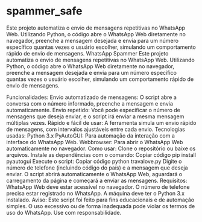 # spammer_safe
Este projeto automatiza o envio de mensagens repetitivas no WhatsApp Web. Utilizando Python, o código abre o WhatsApp Web diretamente no navegador, preenche a mensagem desejada e envia para um número específico quantas vezes o usuário escolher, simulando um comportamento rápido de envio de mensagens.
   WhatsApp Spammer
Este projeto automatiza o envio de mensagens repetitivas no WhatsApp Web. Utilizando Python, o código abre o WhatsApp Web diretamente no navegador, preenche a mensagem desejada e envia para um número específico quantas vezes o usuário escolher, simulando um comportamento rápido de envio de mensagens.

Funcionalidades:
Envio automatizado de mensagens: O script abre a conversa com o número informado, preenche a mensagem e envia automaticamente.
Envio repetido: Você pode especificar o número de mensagens que deseja enviar, e o script irá enviar a mesma mensagem múltiplas vezes.
Rápido e fácil de usar: A ferramenta simula um envio rápido de mensagens, com intervalos ajustáveis entre cada envio.
Tecnologias usadas:
Python 3.x
PyAutoGUI: Para automação da interação com a interface do WhatsApp Web.
Webbrowser: Para abrir o WhatsApp Web automaticamente no navegador.
Como usar:
Clone o repositório ou baixe os arquivos.
Instale as dependências com o comando:
Copiar código
pip install pyautogui
Execute o script:
Copiar código
python travalove.py
Digite o número de telefone (incluindo código do país) e a mensagem que deseja enviar.
O script abrirá automaticamente o WhatsApp Web, aguardará o carregamento da página e começará a enviar as mensagens.
Requisitos:
WhatsApp Web deve estar acessível no navegador.
O número de telefone precisa estar registrado no WhatsApp.
A máquina deve ter o Python 3.x instalado.
Aviso:
Este script foi feito para fins educacionais e de automação simples. O uso excessivo ou de forma inadequada pode violar os termos de uso do WhatsApp. Use com responsabilidade.
